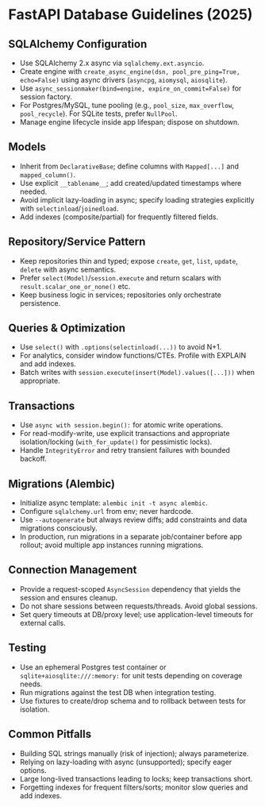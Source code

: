 # FastAPI Database Guidelines (2025)

## SQLAlchemy Configuration
- Use SQLAlchemy 2.x async via `sqlalchemy.ext.asyncio`.
- Create engine with `create_async_engine(dsn, pool_pre_ping=True, echo=False)` using async drivers (`asyncpg`, `aiomysql`, `aiosqlite`).
- Use `async_sessionmaker(bind=engine, expire_on_commit=False)` for session factory.
- For Postgres/MySQL, tune pooling (e.g., `pool_size`, `max_overflow`, `pool_recycle`). For SQLite tests, prefer `NullPool`.
- Manage engine lifecycle inside app lifespan; dispose on shutdown.

## Models
- Inherit from `DeclarativeBase`; define columns with `Mapped[...]` and `mapped_column()`.
- Use explicit `__tablename__`; add created/updated timestamps where needed.
- Avoid implicit lazy-loading in async; specify loading strategies explicitly with `selectinload`/`joinedload`.
- Add indexes (composite/partial) for frequently filtered fields.

## Repository/Service Pattern
- Keep repositories thin and typed; expose `create`, `get`, `list`, `update`, `delete` with async semantics.
- Prefer `select(Model)`/`session.execute` and return scalars with `result.scalar_one_or_none()` etc.
- Keep business logic in services; repositories only orchestrate persistence.

## Queries & Optimization
- Use `select()` with `.options(selectinload(...))` to avoid N+1.
- For analytics, consider window functions/CTEs. Profile with EXPLAIN and add indexes.
- Batch writes with `session.execute(insert(Model).values([...]))` when appropriate.

## Transactions
- Use `async with session.begin():` for atomic write operations.
- For read-modify-write, use explicit transactions and appropriate isolation/locking (`with_for_update()` for pessimistic locks).
- Handle `IntegrityError` and retry transient failures with bounded backoff.

## Migrations (Alembic)
- Initialize async template: `alembic init -t async alembic`.
- Configure `sqlalchemy.url` from env; never hardcode.
- Use `--autogenerate` but always review diffs; add constraints and data migrations consciously.
- In production, run migrations in a separate job/container before app rollout; avoid multiple app instances running migrations.

## Connection Management
- Provide a request-scoped `AsyncSession` dependency that yields the session and ensures cleanup.
- Do not share sessions between requests/threads. Avoid global sessions.
- Set query timeouts at DB/proxy level; use application-level timeouts for external calls.

## Testing
- Use an ephemeral Postgres test container or `sqlite+aiosqlite:///:memory:` for unit tests depending on coverage needs.
- Run migrations against the test DB when integration testing.
- Use fixtures to create/drop schema and to rollback between tests for isolation.

## Common Pitfalls
- Building SQL strings manually (risk of injection); always parameterize.
- Relying on lazy-loading with async (unsupported); specify eager options.
- Large long-lived transactions leading to locks; keep transactions short.
- Forgetting indexes for frequent filters/sorts; monitor slow queries and add indexes.
